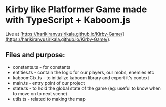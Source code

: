 # Kirby like Platformer Game made with TypeScript + Kaboom.js

Live at [https://harikiranvusirikala.github.io/Kirby-Game/](https://harikiranvusirikala.github.io/Kirby-Game/).

## Files and purpose:

- constants.ts - for constants
- entities.ts - contain the logic for our players, our mobs, enemies etc
- kaboomCtx.ts - to initialize kaboom library and export it's context
- main.ts - entry point of our project
- state.ts - to hold the global state of the game (eg: useful to know when to move on to next scene)
- utils.ts - related to making the map
